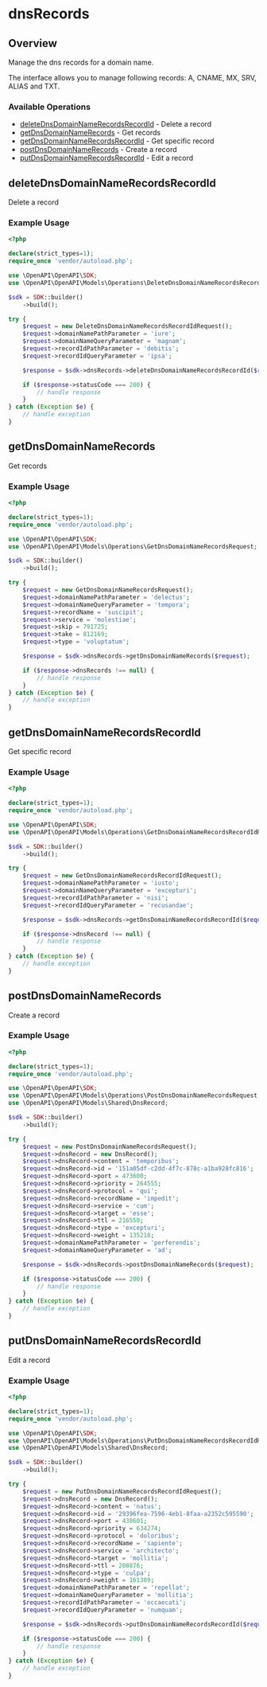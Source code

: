 # dnsRecords

## Overview

Manage the dns records for a domain name.<p>The interface allows you to manage following records: A, CNAME, MX, SRV, ALIAS and TXT.

### Available Operations

* [deleteDnsDomainNameRecordsRecordId](#deletednsdomainnamerecordsrecordid) - Delete a record
* [getDnsDomainNameRecords](#getdnsdomainnamerecords) - Get records
* [getDnsDomainNameRecordsRecordId](#getdnsdomainnamerecordsrecordid) - Get specific record
* [postDnsDomainNameRecords](#postdnsdomainnamerecords) - Create a record
* [putDnsDomainNameRecordsRecordId](#putdnsdomainnamerecordsrecordid) - Edit a record

## deleteDnsDomainNameRecordsRecordId

Delete a record

### Example Usage

```php
<?php

declare(strict_types=1);
require_once 'vendor/autoload.php';

use \OpenAPI\OpenAPI\SDK;
use \OpenAPI\OpenAPI\Models\Operations\DeleteDnsDomainNameRecordsRecordIdRequest;

$sdk = SDK::builder()
    ->build();

try {
    $request = new DeleteDnsDomainNameRecordsRecordIdRequest();
    $request->domainNamePathParameter = 'iure';
    $request->domainNameQueryParameter = 'magnam';
    $request->recordIdPathParameter = 'debitis';
    $request->recordIdQueryParameter = 'ipsa';

    $response = $sdk->dnsRecords->deleteDnsDomainNameRecordsRecordId($request);

    if ($response->statusCode === 200) {
        // handle response
    }
} catch (Exception $e) {
    // handle exception
}
```

## getDnsDomainNameRecords

Get records

### Example Usage

```php
<?php

declare(strict_types=1);
require_once 'vendor/autoload.php';

use \OpenAPI\OpenAPI\SDK;
use \OpenAPI\OpenAPI\Models\Operations\GetDnsDomainNameRecordsRequest;

$sdk = SDK::builder()
    ->build();

try {
    $request = new GetDnsDomainNameRecordsRequest();
    $request->domainNamePathParameter = 'delectus';
    $request->domainNameQueryParameter = 'tempora';
    $request->recordName = 'suscipit';
    $request->service = 'molestiae';
    $request->skip = 791725;
    $request->take = 812169;
    $request->type = 'voluptatum';

    $response = $sdk->dnsRecords->getDnsDomainNameRecords($request);

    if ($response->dnsRecords !== null) {
        // handle response
    }
} catch (Exception $e) {
    // handle exception
}
```

## getDnsDomainNameRecordsRecordId

Get specific record

### Example Usage

```php
<?php

declare(strict_types=1);
require_once 'vendor/autoload.php';

use \OpenAPI\OpenAPI\SDK;
use \OpenAPI\OpenAPI\Models\Operations\GetDnsDomainNameRecordsRecordIdRequest;

$sdk = SDK::builder()
    ->build();

try {
    $request = new GetDnsDomainNameRecordsRecordIdRequest();
    $request->domainNamePathParameter = 'iusto';
    $request->domainNameQueryParameter = 'excepturi';
    $request->recordIdPathParameter = 'nisi';
    $request->recordIdQueryParameter = 'recusandae';

    $response = $sdk->dnsRecords->getDnsDomainNameRecordsRecordId($request);

    if ($response->dnsRecord !== null) {
        // handle response
    }
} catch (Exception $e) {
    // handle exception
}
```

## postDnsDomainNameRecords

Create a record

### Example Usage

```php
<?php

declare(strict_types=1);
require_once 'vendor/autoload.php';

use \OpenAPI\OpenAPI\SDK;
use \OpenAPI\OpenAPI\Models\Operations\PostDnsDomainNameRecordsRequest;
use \OpenAPI\OpenAPI\Models\Shared\DnsRecord;

$sdk = SDK::builder()
    ->build();

try {
    $request = new PostDnsDomainNameRecordsRequest();
    $request->dnsRecord = new DnsRecord();
    $request->dnsRecord->content = 'temporibus';
    $request->dnsRecord->id = '151a05df-c2dd-4f7c-878c-a1ba928fc816';
    $request->dnsRecord->port = 473600;
    $request->dnsRecord->priority = 264555;
    $request->dnsRecord->protocol = 'qui';
    $request->dnsRecord->recordName = 'impedit';
    $request->dnsRecord->service = 'cum';
    $request->dnsRecord->target = 'esse';
    $request->dnsRecord->ttl = 216550;
    $request->dnsRecord->type = 'excepturi';
    $request->dnsRecord->weight = 135218;
    $request->domainNamePathParameter = 'perferendis';
    $request->domainNameQueryParameter = 'ad';

    $response = $sdk->dnsRecords->postDnsDomainNameRecords($request);

    if ($response->statusCode === 200) {
        // handle response
    }
} catch (Exception $e) {
    // handle exception
}
```

## putDnsDomainNameRecordsRecordId

Edit a record

### Example Usage

```php
<?php

declare(strict_types=1);
require_once 'vendor/autoload.php';

use \OpenAPI\OpenAPI\SDK;
use \OpenAPI\OpenAPI\Models\Operations\PutDnsDomainNameRecordsRecordIdRequest;
use \OpenAPI\OpenAPI\Models\Shared\DnsRecord;

$sdk = SDK::builder()
    ->build();

try {
    $request = new PutDnsDomainNameRecordsRecordIdRequest();
    $request->dnsRecord = new DnsRecord();
    $request->dnsRecord->content = 'natus';
    $request->dnsRecord->id = '29396fea-7596-4eb1-8faa-a2352c595590';
    $request->dnsRecord->port = 438601;
    $request->dnsRecord->priority = 634274;
    $request->dnsRecord->protocol = 'doloribus';
    $request->dnsRecord->recordName = 'sapiente';
    $request->dnsRecord->service = 'architecto';
    $request->dnsRecord->target = 'mollitia';
    $request->dnsRecord->ttl = 208876;
    $request->dnsRecord->type = 'culpa';
    $request->dnsRecord->weight = 161309;
    $request->domainNamePathParameter = 'repellat';
    $request->domainNameQueryParameter = 'mollitia';
    $request->recordIdPathParameter = 'occaecati';
    $request->recordIdQueryParameter = 'numquam';

    $response = $sdk->dnsRecords->putDnsDomainNameRecordsRecordId($request);

    if ($response->statusCode === 200) {
        // handle response
    }
} catch (Exception $e) {
    // handle exception
}
```
